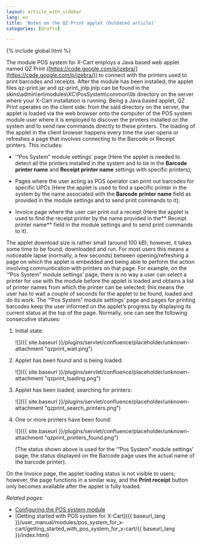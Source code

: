 ```yaml
---
layout: article_with_sidebar
lang: en
title: 'Notes on the QZ Print applet (Outdated article)'
categories: [drafts]

---
```


{% include global.html %}

The module POS system for X-Cart employs a Java based web applet named QZ Print ([https://code.google.com/p/jzebra/](https://code.google.com/p/jzebra/)) to connect with the printers used to print barcodes and receipts. After the module has been installed, the applet files qz-print.jar and qz-print_jnlp.jnlp can be found in the skins\admin\en\modules\XC\PosSystem\common\lib directory on the server where your X-Cart installation is running. Being a Java based applet, QZ Print operates on the client side: from the said directory on the server, the applet is loaded via the web browser onto the computer of the POS system module user where it is employed to discover the printers installed on the system and to send raw commands directly to these printers. The loading of the applet in the client browser happens every time the user opens or refreshes a page that involves connecting to the Barcode or Receipt printers. This includes:

*   ‘“Pos System” module settings’ page (Here the applet is needed to detect all the printers installed in the system and to tie in the **Barcode printer name** and **Receipt printer name** settings with specific printers);

*   Pages where the user acting as POS operator can print out barcodes for specific UPCs (Here the applet is used to find a specific printer in the system by the name associated with the **Barcode** **printer name** field as provided in the module settings and to send print commands to it);

*   Invoice page where the user can print out a receipt (Here the applet is used to find the receipt printer by the name provided in the** Receipt printer name** field in the module settings and to send print commands to it).

The applet download size is rather small (around 100 kB); however, it takes some time to be found, downloaded and run. For most users this means a noticeable lapse (normally, a few seconds) between opening/refreshing a page on which the applet is embedded and being able to perform the action involving communtication with printers on that page. For example, on the ‘“Pos System” module settings’ page, there is no way a user can select a printer for use with the module before the applet is loaded and obtains a list of printer names from which the printer can be selected; this means the user has to wait a couple of seconds for the applet to be found, loaded and do its work. The ‘“Pos System” module settings’ page and pages for printing barcodes keep the user informed on the applet’s progress by displaying its current status at the top of the page. Normally, one can see the following consecutive statuses:

1.  Initial state:

    ![]({{ site.baseurl }}/plugins/servlet/confluence/placeholder/unknown-attachment "qzprint_wait.png")

2.  Applet has been found and is being loaded:

    ![]({{ site.baseurl }}/plugins/servlet/confluence/placeholder/unknown-attachment "qzprint_loading.png")

3.  Applet has been loaded; searching for printers:

    ![]({{ site.baseurl }}/plugins/servlet/confluence/placeholder/unknown-attachment "qzprint_search_printers.png")

4.  One or more printers have been found:

    ![]({{ site.baseurl }}/plugins/servlet/confluence/placeholder/unknown-attachment "qzprint_printers_found.png")

    (The status shown above is used for the ‘“Pos System” module settings’ page; the status displayed on the Barcode page uses the actual name of the barcode printer).

On the Invoice page, the applet loading status is not visible to users; however, the page functions in a similar way, and the **Print receipt** button only becomes available after the applet is fully loaded.

_Related pages:_

*   [Configuring the POS system module](/pages/createpage.action?spaceKey=XDD&title=Configuring+the+POS+system+module&linkCreation=true&fromPageId=7504386)
*   [Getting started with POS system for X-Cart]({{ baseurl_lang }}/user_manual/modules/pos_system_for_x-cart/getting_started_with_pos_system_for_x-cart/{{ baseurl_lang }}/index.html)